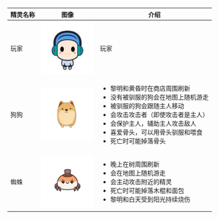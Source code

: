 | 精灵名称 | 图像                                                         | 介绍                                                         |
| -------- | ------------------------------------------------------------ | ------------------------------------------------------------ |
| 玩家     | <img src="../sandbox_town_frontend/src/assets/img/USER.png" width="120" /> | 玩家                                                         |
| 狗狗     | <img src="../sandbox_town_frontend/src/assets/img/DOG.png" width="120" /> | <ul><li>黎明和黄昏时在商店周围刷新</li><li>没有被驯服的狗会在地图上随机游走</li><li>被驯服的狗会跟随主人移动</li><li>会攻击攻击者（即使攻击者是主人）</li><li>会保护主人，辅助主人攻击敌人</li><li>喜爱骨头，可以用骨头驯服和喂食</li><li>死亡时可能掉落骨头</li></ul> |
| 蜘蛛     | <img src="../sandbox_town_frontend/src/assets/img/SPIDER.png" width="120" /> | <ul><li>晚上在树周围刷新</li><li>会在地图上随机游走</li><li>会主动攻击附近的精灵</li><li>死亡时可能掉落木棍和面包</li><li>黎明和白天受到阳光持续烧伤</li></ul> |

